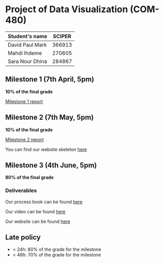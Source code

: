 # Project of Data Visualization (COM-480)

| Student's name | SCIPER |
| -------------- | ------ |
|David Paul Mark |366913 |
|Mahdi Ihdeme |270605 |
|Sara Nour Dhina |284867 |


## Milestone 1 (7th April, 5pm)

**10% of the final grade**

[Milestone 1 report](https://github.com/com-480-data-visualization/project-2023-datavizteam/blob/master/milestone1.md)

## Milestone 2 (7th May, 5pm)

**10% of the final grade**

[Milestone 2 report](https://github.com/com-480-data-visualization/project-2023-datavizteam/blob/master/Milestone2)

You can find our website skeleton [here](https://github.com/com-480-data-visualization/project-2023-datavizteam/blob/master/website_skeleton)

## Milestone 3 (4th June, 5pm)

**80% of the final grade**
### Deliverables

Our process book can be found [here]()

Our video can be found [here]()

Our website can be found [here]()

## Late policy

- < 24h: 80% of the grade for the milestone
- < 48h: 70% of the grade for the milestone

